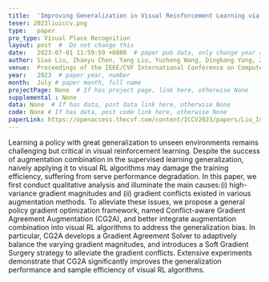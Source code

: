 ```yaml
---
title:  'Improving Generalization in Visual Reinforcement Learning via Conflict-aware Gradient Agreement Augmentation'  #  Paper title, covered by ''
teser: 2023liuiccv.png
type:   paper
pro_type: Visual Place Recognition
layout: post  #  Do not change this
date:   2023-07-01 11:59:59 +0800  # paper pub data, only change year and month according to this format
author: Siao Liu, Zhaoyu Chen, Yang Liu, Yuzheng Wang, Dingkang Yang, Zhile Zhao, Ziqing Zhou, Xie Yi, Wei Li, Wenqiang Zhang, Zhongxue Gan # authors information
venue:  Proceedings of the IEEE/CVF International Conference on Computer Vision (ICCV) (CCF A) # Where it be, ICCV and CVPR remove IEEE Conference on,
year:   2023  # paper year, number
month:  July # paper month, full name
projectPage: None  # If has project page, link here, otherwise None
supplemental : None
data: None  # If has data, post data link here, otherwise None
code: None # If has data, post code link here, otherwise None
paperLink: https://openaccess.thecvf.com/content/ICCV2023/papers/Liu_Improving_Generalization_in_Visual_Reinforcement_Learning_via_Conflict-aware_Gradient_Agreement_ICCV_2023_paper.pdf # post paper pdf link here
---
```


Learning a policy with great generalization to unseen environments remains challenging but critical in visual reinforcement learning. Despite the success of augmentation combination in the supervised learning generalization, naively applying it to visual RL algorithms may damage the training efficiency, suffering from serve performance degradation. In this paper, we first conduct qualitative analysis and illuminate the main causes:(i) high-variance gradient magnitudes and (ii) gradient conflicts existed in various augmentation methods. To alleviate these issues, we propose a general policy gradient optimization framework, named Conflict-aware Gradient Agreement Augmentation (CG2A), and better integrate augmentation combination into visual RL algorithms to address the generalization bias. In particular, CG2A develops a Gradient Agreement Solver to adaptively balance the varying gradient magnitudes, and introduces a Soft Gradient Surgery strategy to alleviate the gradient conflicts. Extensive experiments demonstrate that CG2A significantly improves the generalization performance and sample efficiency of visual RL algorithms.